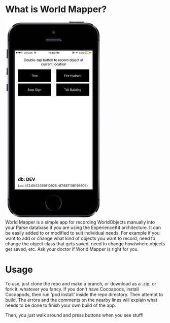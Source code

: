 # What is World Mapper?
<img src="https://raw.githubusercontent.com/NUDelta/World-Mapper/master/screenshot.PNG?token=ACehJgfPxPRDf0bs2ZlIQ-yHZmlHsswjks5WxqyowA%3D%3D" width="300"/><br/>
World Mapper is a simple app for recording WorldObjects manually into your Parse database if you are using the ExperienceKit architecture. It can be easily added to or modified to suit individual needs. For example if you want to add or change what kind of objects you want to record, need to change the object class that gets saved, need to change how/where objects get saved, etc. Ask your doctor if World Mapper is right for you.

# Usage
To use, just clone the repo and make a branch, or download as a .zip, or fork it, whatever you fancy. If you don't have Cocoapods, install Cocoapods, then run 'pod install' inside the repo directory. Then attempt to build. The errors and the comments on the nearby lines will explain what needs to be done to finish your own build of the app.

Then, you just walk around and press buttons when you see stuff!
